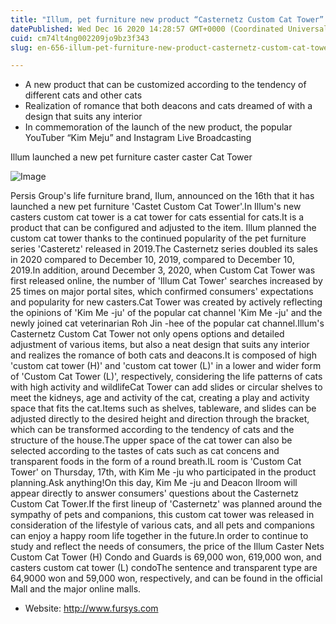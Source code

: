 ```yaml
---
title: "Illum, pet furniture new product “Casternetz Custom Cat Tower” is released"
datePublished: Wed Dec 16 2020 14:28:57 GMT+0000 (Coordinated Universal Time)
cuid: cm74lt4ng002209jo9bz3f343
slug: en-656-illum-pet-furniture-new-product-casternetz-custom-cat-tower-is-released

---
```



- A new product that can be customized according to the tendency of different cats and other cats
- Realization of romance that both deacons and cats dreamed of with a design that suits any interior
- In commemoration of the launch of the new product, the popular YouTuber “Kim Meju” and Instagram Live Broadcasting

Illum launched a new pet furniture caster caster Cat Tower

![Image](https://cdn.hashnode.com/res/hashnode/image/upload/v1739527579269/4c670c90-d081-4c4d-bc0f-43c896bbabc6.jpeg)

Persis Group's life furniture brand, Ilum, announced on the 16th that it has launched a new pet furniture 'Castet Custom Cat Tower'.In Illum's new casters custom cat tower is a cat tower for cats essential for cats.It is a product that can be configured and adjusted to the item. Illum planned the custom cat tower thanks to the continued popularity of the pet furniture series 'Casteretz' released in 2019.The Casternetz series doubled its sales in 2020 compared to December 10, 2019, compared to December 10, 2019.In addition, around December 3, 2020, when Custom Cat Tower was first released online, the number of 'Illum Cat Tower' searches increased by 25 times on major portal sites, which confirmed consumers' expectations and popularity for new casters.Cat Tower was created by actively reflecting the opinions of 'Kim Me -ju' of the popular cat channel 'Kim Me -ju' and the newly joined cat veterinarian Roh Jin -hee of the popular cat channel.Illum's Casternetz Custom Cat Tower not only opens options and detailed adjustment of various items, but also a neat design that suits any interior and realizes the romance of both cats and deacons.It is composed of high 'custom cat tower (H)' and 'custom cat tower (L)' in a lower and wider form of 'Custom Cat Tower (L)', respectively, considering the life patterns of cats with high activity and wildlifeCat Tower can add slides or circular shelves to meet the kidneys, age and activity of the cat, creating a play and activity space that fits the cat.Items such as shelves, tableware, and slides can be adjusted directly to the desired height and direction through the bracket, which can be transformed according to the tendency of cats and the structure of the house.The upper space of the cat tower can also be selected according to the tastes of cats such as cat concens and transparent foods in the form of a round breath.IL room is 'Custom Cat Tower' on Thursday, 17th, with Kim Me -ju who participated in the product planning.Ask anything!On this day, Kim Me -ju and Deacon Ilroom will appear directly to answer consumers' questions about the Casternetz Custom Cat Tower.If the first lineup of 'Casternetz' was planned around the sympathy of pets and companions, this custom cat tower was released in consideration of the lifestyle of various cats, and all pets and companions can enjoy a happy room life together in the future.In order to continue to study and reflect the needs of consumers, the price of the Illum Caster Nets Custom Cat Tower (H) Condo and Guards is 69,000 won, 619,000 won, and casters custom cat tower (L) condoThe sentence and transparent type are 64,9000 won and 59,000 won, respectively, and can be found in the official Mall and the major online malls.

- Website: http://www.fursys.com